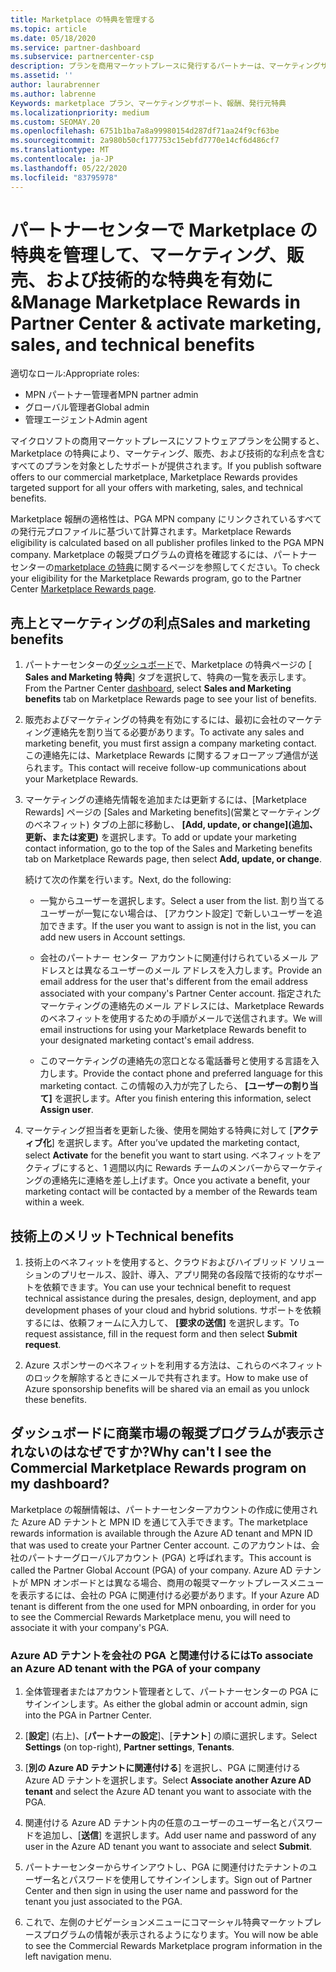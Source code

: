 ```yaml
---
title: Marketplace の特典を管理する
ms.topic: article
ms.date: 05/18/2020
ms.service: partner-dashboard
ms.subservice: partnercenter-csp
description: プランを商用マーケットプレースに発行するパートナーは、マーケティングサポートを提供する特典の対象となります。
ms.assetid: ''
author: laurabrenner
ms.author: labrenne
Keywords: marketplace プラン、マーケティングサポート、報酬、発行元特典
ms.localizationpriority: medium
ms.custom: SEOMAY.20
ms.openlocfilehash: 6751b1ba7a8a99980154d287df71aa24f9cf63be
ms.sourcegitcommit: 2a980b50cf177753c15ebfd7770e14cf6d486cf7
ms.translationtype: MT
ms.contentlocale: ja-JP
ms.lasthandoff: 05/22/2020
ms.locfileid: "83795978"
---
```

# <a name="manage-marketplace-rewards-in-partner-center--activate-marketing-sales-and-technical-benefits"></a><span data-ttu-id="c7804-104">パートナーセンターで Marketplace の特典を管理して、マーケティング、販売、および技術的な特典を有効に &</span><span class="sxs-lookup"><span data-stu-id="c7804-104">Manage Marketplace Rewards in Partner Center & activate marketing, sales, and technical benefits</span></span>

<span data-ttu-id="c7804-105">適切なロール:</span><span class="sxs-lookup"><span data-stu-id="c7804-105">Appropriate roles:</span></span>

- <span data-ttu-id="c7804-106">MPN パートナー管理者</span><span class="sxs-lookup"><span data-stu-id="c7804-106">MPN partner admin</span></span>
- <span data-ttu-id="c7804-107">グローバル管理者</span><span class="sxs-lookup"><span data-stu-id="c7804-107">Global admin</span></span>
- <span data-ttu-id="c7804-108">管理エージェント</span><span class="sxs-lookup"><span data-stu-id="c7804-108">Admin agent</span></span>

<span data-ttu-id="c7804-109">マイクロソフトの商用マーケットプレースにソフトウェアプランを公開すると、Marketplace の特典により、マーケティング、販売、および技術的な利点を含むすべてのプランを対象としたサポートが提供されます。</span><span class="sxs-lookup"><span data-stu-id="c7804-109">If you  publish software offers to our commercial marketplace, Marketplace Rewards provides targeted support for all your offers with marketing, sales, and technical benefits.</span></span>

<span data-ttu-id="c7804-110">Marketplace 報酬の適格性は、PGA MPN company にリンクされているすべての発行元プロファイルに基づいて計算されます。</span><span class="sxs-lookup"><span data-stu-id="c7804-110">Marketplace Rewards eligibility is calculated based on all publisher profiles linked to the PGA MPN company.</span></span> <span data-ttu-id="c7804-111">Marketplace の報奨プログラムの資格を確認するには、パートナーセンターの[marketplace の特典](https://partner.microsoft.com/dashboard/mpn/program/commercialmarketplace)に関するページを参照してください。</span><span class="sxs-lookup"><span data-stu-id="c7804-111">To check your eligibility for the Marketplace Rewards program, go to the Partner Center [Marketplace Rewards page](https://partner.microsoft.com/dashboard/mpn/program/commercialmarketplace).</span></span>

## <a name="sales-and-marketing-benefits"></a><span data-ttu-id="c7804-112">売上とマーケティングの利点</span><span class="sxs-lookup"><span data-stu-id="c7804-112">Sales and marketing benefits</span></span>

1. <span data-ttu-id="c7804-113">パートナーセンターの[ダッシュボード](https://partner.microsoft.com/dashboard)で、Marketplace の特典ページの [ **Sales and Marketing 特典**] タブを選択して、特典の一覧を表示します。</span><span class="sxs-lookup"><span data-stu-id="c7804-113">From the Partner Center [dashboard](https://partner.microsoft.com/dashboard), select **Sales and Marketing benefits** tab on Marketplace Rewards page to see your list of benefits.</span></span> 

2. <span data-ttu-id="c7804-114">販売およびマーケティングの特典を有効にするには、最初に会社のマーケティング連絡先を割り当てる必要があります。</span><span class="sxs-lookup"><span data-stu-id="c7804-114">To activate any sales and marketing benefit, you must first assign a company marketing contact.</span></span> <span data-ttu-id="c7804-115">この連絡先には、Marketplace Rewards に関するフォローアップ通信が送られます。</span><span class="sxs-lookup"><span data-stu-id="c7804-115">This contact will receive follow-up communications about your Marketplace Rewards.</span></span>

3. <span data-ttu-id="c7804-116">マーケティングの連絡先情報を追加または更新するには、[Marketplace Rewards] ページの [Sales and Marketing benefits]\(営業とマーケティングのベネフィット\) タブの上部に移動し、 **[Add, update, or change]\(追加、更新、または変更\)** を選択します。</span><span class="sxs-lookup"><span data-stu-id="c7804-116">To add or update your marketing contact information, go to the top of the Sales and Marketing benefits tab on Marketplace Rewards page, then select **Add, update, or change**.</span></span> 

   <span data-ttu-id="c7804-117">続けて次の作業を行います。</span><span class="sxs-lookup"><span data-stu-id="c7804-117">Next, do the following:</span></span>

   - <span data-ttu-id="c7804-118">一覧からユーザーを選択します。</span><span class="sxs-lookup"><span data-stu-id="c7804-118">Select a user from the list.</span></span> <span data-ttu-id="c7804-119">割り当てるユーザーが一覧にない場合は、 [アカウント設定] で新しいユーザーを追加できます。</span><span class="sxs-lookup"><span data-stu-id="c7804-119">If the user you want to assign is not in the list, you can add new users in Account settings.</span></span>

   - <span data-ttu-id="c7804-120">会社のパートナー センター アカウントに関連付けられているメール アドレスとは異なるユーザーのメール アドレスを入力します。</span><span class="sxs-lookup"><span data-stu-id="c7804-120">Provide an email address for the user that's different from the email address associated with your company's Partner Center account.</span></span> <span data-ttu-id="c7804-121">指定されたマーケティングの連絡先のメール アドレスには、Marketplace Rewards のベネフィットを使用するための手順がメールで送信されます。</span><span class="sxs-lookup"><span data-stu-id="c7804-121">We will email instructions for using your Marketplace Rewards benefit to your designated marketing contact's email address.</span></span>

   - <span data-ttu-id="c7804-122">このマーケティングの連絡先の窓口となる電話番号と使用する言語を入力します。</span><span class="sxs-lookup"><span data-stu-id="c7804-122">Provide the contact phone and preferred language for this marketing contact.</span></span> <span data-ttu-id="c7804-123">この情報の入力が完了したら、 **[ユーザーの割り当て]** を選択します。</span><span class="sxs-lookup"><span data-stu-id="c7804-123">After you finish entering this information, select **Assign user**.</span></span>

4. <span data-ttu-id="c7804-124">マーケティング担当者を更新した後、使用を開始する特典に対して [**アクティブ化**] を選択します。</span><span class="sxs-lookup"><span data-stu-id="c7804-124">After you’ve updated the marketing contact, select **Activate** for the benefit you want to start using.</span></span> <span data-ttu-id="c7804-125">ベネフィットをアクティブにすると、1 週間以内に Rewards チームのメンバーからマーケティングの連絡先に連絡を差し上げます。</span><span class="sxs-lookup"><span data-stu-id="c7804-125">Once you activate a benefit, your marketing contact will be contacted by a member of the Rewards team within a week.</span></span>

## <a name="technical-benefits"></a><span data-ttu-id="c7804-126">技術上のメリット</span><span class="sxs-lookup"><span data-stu-id="c7804-126">Technical benefits</span></span>

1. <span data-ttu-id="c7804-127">技術上のベネフィットを使用すると、クラウドおよびハイブリッド ソリューションのプリセールス、設計、導入、アプリ開発の各段階で技術的なサポートを依頼できます。</span><span class="sxs-lookup"><span data-stu-id="c7804-127">You can use your technical benefit to request technical assistance during the presales, design, deployment, and app development phases of your cloud and hybrid solutions.</span></span> <span data-ttu-id="c7804-128">サポートを依頼するには、依頼フォームに入力して、 **[要求の送信]** を選択します。</span><span class="sxs-lookup"><span data-stu-id="c7804-128">To request assistance, fill in the request form and then select **Submit request**.</span></span>

2. <span data-ttu-id="c7804-129">Azure スポンサーのベネフィットを利用する方法は、これらのベネフィットのロックを解除するときにメールで共有されます。</span><span class="sxs-lookup"><span data-stu-id="c7804-129">How to make use of Azure sponsorship benefits will be shared via an email as you unlock these benefits.</span></span>

## <a name="why-cant-i-see-the-commercial-marketplace-rewards-program-on-my-dashboard"></a><span data-ttu-id="c7804-130">ダッシュボードに商業市場の報奨プログラムが表示されないのはなぜですか?</span><span class="sxs-lookup"><span data-stu-id="c7804-130">Why can't I see the Commercial Marketplace Rewards program on my dashboard?</span></span>

<span data-ttu-id="c7804-131">Marketplace の報酬情報は、パートナーセンターアカウントの作成に使用された Azure AD テナントと MPN ID を通じて入手できます。</span><span class="sxs-lookup"><span data-stu-id="c7804-131">The marketplace rewards information is available through the Azure AD tenant and MPN ID that was used to create your Partner Center account.</span></span> <span data-ttu-id="c7804-132">このアカウントは、会社のパートナーグローバルアカウント (PGA) と呼ばれます。</span><span class="sxs-lookup"><span data-stu-id="c7804-132">This account is called the Partner Global Account (PGA) of your company.</span></span> <span data-ttu-id="c7804-133">Azure AD テナントが MPN オンボードとは異なる場合、商用の報奨マーケットプレースメニューを表示するには、会社の PGA に関連付ける必要があります。</span><span class="sxs-lookup"><span data-stu-id="c7804-133">If your Azure AD tenant is different from the  one used for MPN onboarding, in order for you to see the Commercial Rewards Marketplace menu, you will need to associate it with your company's PGA.</span></span>

### <a name="to-associate-an-azure-ad-tenant-with-the-pga-of-your-company"></a><span data-ttu-id="c7804-134">Azure AD テナントを会社の PGA と関連付けるには</span><span class="sxs-lookup"><span data-stu-id="c7804-134">To associate an Azure AD tenant with the PGA of your company</span></span>

1. <span data-ttu-id="c7804-135">全体管理者またはアカウント管理者として、パートナーセンターの PGA にサインインします。</span><span class="sxs-lookup"><span data-stu-id="c7804-135">As either the global admin or account admin, sign into the PGA in Partner Center.</span></span>

2. <span data-ttu-id="c7804-136">[**設定**] (右上)、[**パートナーの設定**]、[**テナント**] の順に選択します。</span><span class="sxs-lookup"><span data-stu-id="c7804-136">Select **Settings** (on top-right), **Partner settings**, **Tenants**.</span></span> 

3. <span data-ttu-id="c7804-137">[**別の Azure AD テナントに関連付ける**] を選択し、PGA に関連付ける Azure AD テナントを選択します。</span><span class="sxs-lookup"><span data-stu-id="c7804-137">Select **Associate another Azure AD tenant** and select the Azure AD tenant you want to associate with the PGA.</span></span>

4. <span data-ttu-id="c7804-138">関連付ける Azure AD テナント内の任意のユーザーのユーザー名とパスワードを追加し、[**送信**] を選択します。</span><span class="sxs-lookup"><span data-stu-id="c7804-138">Add user name and password of any user in the Azure AD tenant you want to associate and select **Submit**.</span></span>

5. <span data-ttu-id="c7804-139">パートナーセンターからサインアウトし、PGA に関連付けたテナントのユーザー名とパスワードを使用してサインインします。</span><span class="sxs-lookup"><span data-stu-id="c7804-139">Sign out of Partner Center and then sign in using the user name and password for the tenant you just associated to the PGA.</span></span>

6. <span data-ttu-id="c7804-140">これで、左側のナビゲーションメニューにコマーシャル特典マーケットプレースプログラムの情報が表示されるようになります。</span><span class="sxs-lookup"><span data-stu-id="c7804-140">You will now be able to see the Commercial Rewards Marketplace program information in the left navigation menu.</span></span>

